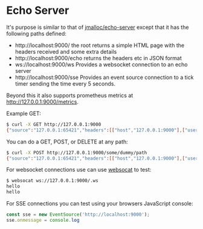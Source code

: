 # Echo Server

It's purpose is similar to that of [jmalloc/echo-server](https://github.com/jmalloc/echo-server) except
that it has the following paths defined:
- http://localhost:9000/
  the root returns a simple HTML page with the headers received and some extra details
- http://localhost:9000/echo
  returns the headers etc in JSON format
- ws://localhost:9000/ws
  Provides a websocket connection to an echo server
- http://localhost:9000/sse
  Provides an event source connection to a tick timer sending the time every 5 seconds.


Beyond this it also supports prometheus metrics at http://127.0.0.1:9000/metrics.

Example GET:
```bash
$ curl -X GET http://127.0.0.1:9000
{"source":"127.0.0.1:65421","headers":[["host","127.0.0.1:9000"],["user-agent","curl/7.64.1"],["accept","*/*"]]}
```

You can do a GET, POST, or DELETE at any path:
```bash
$ curl -X POST http://127.0.0.1:9000/some/dummy/path
{"source":"127.0.0.1:65421","headers":[["host","127.0.0.1:9000"],["user-agent","curl/7.64.1"],["accept","*/*"]]}
```

For websocket connections use can use [websocat](https://github.com/vi/websocat) to test:
```bash
$ websocat ws://127.0.0.1:9000/.ws
hello
hello
```

For SSE connections you can test using your browsers JavaScript console:
```javascript
const sse = new EventSource('http://localhost:9000');
sse.onmessage = console.log
```

